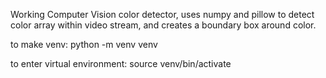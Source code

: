 Working Computer Vision color detector, uses numpy and pillow to detect color array within video stream, and creates a boundary box around color.


to make venv: python -m venv venv

to enter virtual environment: source venv/bin/activate 
